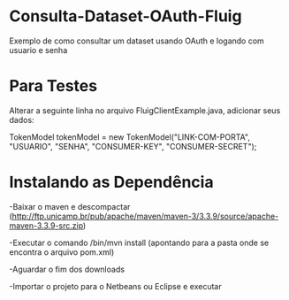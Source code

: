 # Consulta-Dataset-OAuth-Fluig
Exemplo de como consultar um dataset usando OAuth e logando com usuario e senha

# Para Testes

Alterar a seguinte linha no arquivo FluigClientExample.java, adicionar seus dados:

TokenModel tokenModel = new TokenModel("LINK-COM-PORTA", "USUARIO", "SENHA", "CONSUMER-KEY", "CONSUMER-SECRET");

# Instalando as Dependência

-Baixar o maven e descompactar
 (http://ftp.unicamp.br/pub/apache/maven/maven-3/3.3.9/source/apache-maven-3.3.9-src.zip)

-Executar o comando /bin/mvn install (apontando para a pasta onde se encontra o arquivo pom.xml)

-Aguardar o fim dos downloads

-Importar o projeto para o Netbeans ou Eclipse e executar


